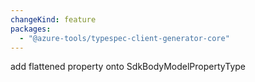 ```yaml
---
changeKind: feature
packages:
  - "@azure-tools/typespec-client-generator-core"
---
```


add flattened property onto SdkBodyModelPropertyType